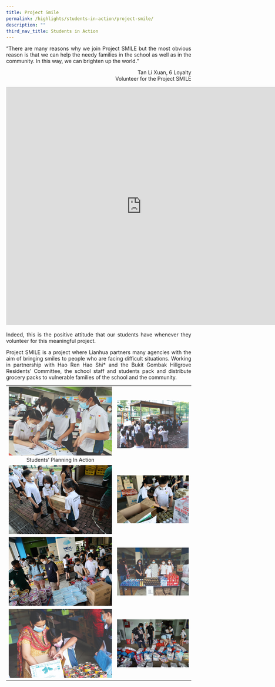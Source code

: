 ```yaml
---
title: Project Smile
permalink: /highlights/students-in-action/project-smile/
description: ""
third_nav_title: Students in Action
---
```

<p style="text-align: justify;">“There are many reasons why we join Project SMILE but the most obvious reason is that we can help the needy families in the school as well as in the community. In this way, we can brighten up the world.”</p>

<p style = "text-align: right"> Tan Li Xuan, 6 Loyalty<br>Volunteer for the Project SMILE</p>

<iframe width="736" height="647" src="https://www.youtube.com/embed/ZbY-MlzeaOk" title="Project SMILE at LHPS 2021 updated" frameborder="0" allow="accelerometer; autoplay; clipboard-write; encrypted-media; gyroscope; picture-in-picture" allowfullscreen></iframe>

<p style="text-align: justify;">Indeed, this is the positive attitude that our students have whenever they volunteer for this meaningful project.</p>  

<p style="text-align: justify;">Project SMILE is a project where Lianhua partners many agencies with the aim of bringing smiles to people who are facing difficult situations. Working in partnership with Hao Ren Hao Shi* and the Bukit Gombak Hillgrove Residents’ Committee, the school staff and students pack and distribute grocery packs to vulnerable families of the school and the community.</p>

|   |   |
|:-:|:-:|
| ![](/images/Highlights/Project%20Smile/Project%20Smile%201.jpg) Students’ Planning In Action |  ![](/images/Highlights/Project%20Smile/Project%20Smile%202.jpg)   |
| ![](/images/Highlights/Project%20Smile/Project%20Smile%203.jpg)  | ![](/images/Highlights/Project%20Smile/Project%20Smile%204.jpg)  |
|  ![](/images/Highlights/Project%20Smile/Project%20Smile%205.jpg) | ![](/images/Highlights/Project%20Smile/Project%20Smile%206.jpg)  |
|  ![](/images/Highlights/Project%20Smile/Project%20Smile%207.jpg) | ![](/images/Highlights/Project%20Smile/Project%20Smile%208.jpg)  |
